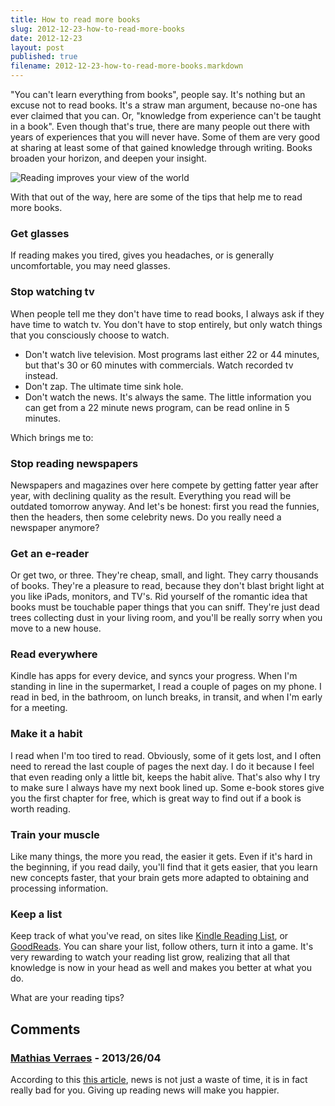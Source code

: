 ```yaml
---
title: How to read more books
slug: 2012-12-23-how-to-read-more-books
date: 2012-12-23
layout: post
published: true
filename: 2012-12-23-how-to-read-more-books.markdown
---
```

<!-- *********************************************************************
**                                                                      **
** To add a comment, scroll to the bottom and use the comment template. **
** Then save the file and send me a pull request.                       **
**                                                                      **
***********************************************************************-->


"You can't learn everything from books", people say. It's nothing but an excuse not to read books. It's a straw man argument,
because no-one has ever claimed that you can. Or, "knowledge from experience can't be taught in a book". Even though that's true,
there are many people out there with years of experiences that you will never have. Some of them are very good at sharing at least
some of that gained knowledge through writing. Books broaden your horizon, and deepen your insight.

![Reading improves your view of the world](/img/posts/2012-12-23/reading_improves_your_view_of_the_world.jpg "Reading improves your view of the world")

With that out of the way, here are some of the tips that help me to read more books.

### Get glasses

If reading makes you tired, gives you headaches, or is generally uncomfortable, you may need glasses.

### Stop watching tv

When people tell me they don't have time to read books, I always ask if they have time to watch tv. You don't have to stop entirely,
but only watch things that you consciously choose to watch.

- Don't watch live television. Most programs last either 22 or 44 minutes, but that's 30 or 60 minutes with commercials. Watch recorded tv instead.
- Don't zap. The ultimate time sink hole.
- Don't watch the news. It's always the same. The little information you can get from a 22 minute news program, can be read online in 5 minutes.

Which brings me to:

### Stop reading newspapers

Newspapers and magazines over here compete by getting fatter year after year, with declining quality as the result. Everything you read
will be outdated tomorrow anyway. And let's be honest: first you read the funnies, then the headers, then some celebrity
news. Do you really need a newspaper anymore?

### Get an e-reader

Or get two, or three. They're cheap, small, and light. They carry thousands of books. They're a pleasure to read, because
they don't blast bright light at you like iPads, monitors, and TV's. Rid yourself of the romantic idea that books must
 be touchable paper things that you can sniff. They're just dead trees collecting dust in your living room, and you'll be
 really sorry when you move to a new house.

### Read everywhere

Kindle has apps for every device, and syncs your progress. When I'm standing in line in the supermarket, I read a couple of
pages on my phone. I read in bed, in the bathroom, on lunch breaks, in transit, and when I'm early for a meeting.

### Make it a habit

I read when I'm too tired to read. Obviously, some of it gets lost, and I often need to reread the last couple of pages
the next day. I do it because I feel that even reading only a little bit, keeps the habit alive. That's also why I try to make
 sure I always have my next book lined up. Some e-book stores give you the first chapter for free, which is great way to find
 out if a book is worth reading.

### Train your muscle

Like many things, the more you read, the easier it gets. Even if it's hard in the beginning, if you read daily, you'll find that
it gets easier, that you learn new concepts faster, that your brain gets more adapted to obtaining and processing information.

### Keep a list

Keep track of what you've read, on sites like [Kindle Reading List](https://kindle.amazon.com/), or [GoodReads](http://www.goodreads.com/).
 You can share your list, follow others, turn it into a game. It's very rewarding to watch your reading list grow, realizing that all that
 knowledge is now in your head as well and makes you better at what you do.

What are your reading tips?

## Comments

### [Mathias Verraes](http://twitter.com/mathiasverraes) - 2013/26/04

According to this [this article](http://www.guardian.co.uk/media/2013/apr/12/news-is-bad-rolf-dobelli), news is not just a
waste of time, it is in fact really bad for you. Giving up reading news will make you happier.


<!-- To add a comment, copy this template: (don't worry about markup, I'll clean it up if need be)

### [YOUR NAME](YOUR URL|TWITTER|...) - YYYY/MM/DD
YOUR COMMENT TEXT HERE....

-->


